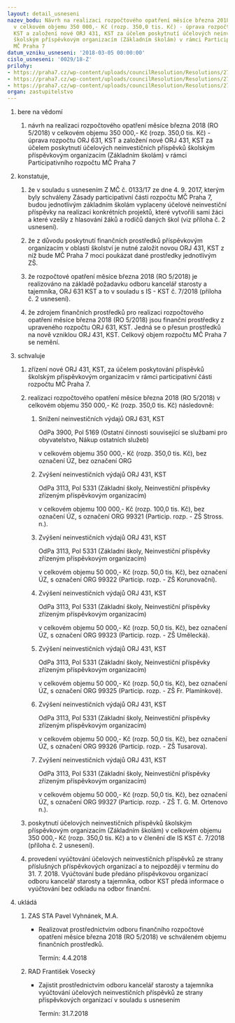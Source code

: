 ```yaml
---
layout: detail_usneseni
nazev_bodu: Návrh na realizaci rozpočtového opatření měsíce března 2018 (RO 5/2018)
  v celkovém objemu 350 000,- Kč (rozp. 350,0 tis. Kč) - úprava rozpočtu ORJ 631,
  KST a založení nové ORJ 431, KST za účelem poskytnutí účelových neinvestičních příspěvků
  školským příspěvkovým organizacím (Základním školám) v rámci Participativního rozpočtu
  MČ Praha 7
datum_vzniku_usneseni: '2018-03-05 00:00:00'
cislo_usneseni: '0029/18-Z'
prilohy:
- https://praha7.cz/wp-content/uploads/councilResolution/Resolutions/27365/export/Duvodova_zprava_Partrozp~331303.docx
- https://praha7.cz/wp-content/uploads/councilResolution/Resolutions/27365/export/usnRMCc013518~331301.pdf
- https://praha7.cz/wp-content/uploads/councilResolution/Resolutions/27365/export/export~332630.pdf
organ: zastupitelstvo
---
```

<ol id="urzList" class="urzList_view"><li id="" class="urzClass1"><span name="1">bere na vědomí</span><ol class="urzOlClass decimal "><li style="text-align: left;" id="" class="urzClass2"><span><p>návrh na realizaci rozpočtového opatření měsíce března 2018 (RO 5/2018) v celkovém objemu 350 000,- Kč (rozp. 350,0 tis. Kč) - úprava rozpočtu ORJ 631, KST a založení nové ORJ 431, KST za účelem poskytnutí účelových neinvestičních příspěvků školským příspěvkovým organizacím (Základním školám) v rámci Participativního rozpočtu MČ Praha 7</p></span></li></ol></li><li id="" class="urzClass1"><span name="50">konstatuje,</span><ol class="urzOlClass decimal "><li style="text-align: left;" id="" class="urzClass2"><span><p>že v souladu s usnesením Z MČ č. 0133/17 ze dne 4. 9. 2017, kterým byly schváleny Zásady participativní části rozpočtu MČ Praha 7, budou jednotlivým základním školám vyplaceny účelové neinvestiční příspěvky na realizaci konkrétních projektů, které vytvořili sami žáci a které vzešly z hlasování žáků a rodičů daných škol (viz příloha č. 2 usnesení).</p></span></li><li style="text-align: left;" id="" class="urzClass2"><span><p>že z důvodu poskytnutí finančních prostředků příspěvkovým organizacím v oblasti školství je nutné založit novou ORJ 431, KST z níž bude MČ Praha 7 moci poukázat dané prostředky jednotlivým ZŠ.</p></span></li><li style="text-align: left;" id="" class="urzClass2"><span><p>že rozpočtové opatření měsíce března 2018 (RO 5/2018) je realizováno na základě požadavku odboru kancelář starosty a tajemníka, ORJ 631 KST a to v souladu s IS - KST č. 7/2018 (příloha č. 2 usnesení).</p></span></li><li style="text-align: left;" id="" class="urzClass2"><span><p>že zdrojem finančních prostředků pro realizaci rozpočtového opatření měsíce března 2018 (RO 5/2018) jsou finanční prostředky z upraveného rozpočtu ORJ 631, KST. Jedná se o přesun prostředků na nově vzniklou ORJ 431, KST. Celkový objem rozpočtu MČ Praha 7 se nemění.</p></span></li></ol></li><li id="" class="urzClass1"><span name="24">schvaluje</span><ol class="urzOlClass decimal "><li style="text-align: left;" id="" class="urzClass2"><span><p>zřízení nové ORJ 431, KST, za účelem poskytování příspěvků školským příspěvkovým organizacím v rámci participativní části rozpočtu MČ Praha 7.</p></span></li><li style="text-align: left;" id="" class="urzClass2"><span><p>realizaci rozpočtového opatření měsíce března 2018 (RO 5/2018) v celkovém objemu 350 000,- Kč (rozp. 350,0 tis. Kč) následovně:</p></span><ol id="" class="urzUlClass"><li style="text-align: left;" id="" class="urzClass3"><span><p>Snížení neinvestičních výdajů ORJ 631, KST</p><p>OdPa 3900, Pol 5169 (Ostatní činnosti související se službami pro obyvatelstvo, Nákup ostatních služeb)</p><p>v celkovém objemu 350 000,- Kč (rozp. 350,0 tis. Kč), bez označení ÚZ, bez označení ORG<br></p></span></li><li style="text-align: left;" id="" class="urzClass3"><span><p>Zvýšení neinvestičních výdajů ORJ 431, KST</p><p>OdPa 3113, Pol 5331 (Základní školy, Neinvestiční příspěvky zřízeným příspěvkovým organizacím)</p><p>v celkovém objemu 100 000,- Kč (rozp. 100,0 tis. Kč), bez označení ÚZ, s označení ORG 99321 (Particip. rozp. - ZŠ Stross. n.).<br></p></span></li><li style="text-align: left;" id="" class="urzClass3"><span><p>Zvýšení neinvestičních výdajů ORJ 431, KST</p><p>OdPa 3113, Pol 5331 (Základní školy, Neinvestiční příspěvky zřízeným příspěvkovým organizacím)</p><p>v celkovém objemu 50 000,- Kč (rozp. 50,0 tis. Kč), bez označení ÚZ, s označení ORG 99322 (Particip. rozp. - ZŠ Korunovační).</p></span></li><li style="text-align: left;" id="" class="urzClass3"><span><p>Zvýšení neinvestičních výdajů ORJ 431, KST</p><p>OdPa 3113, Pol 5331 (Základní školy, Neinvestiční příspěvky zřízeným příspěvkovým organizacím)</p><p>v celkovém objemu 50 000,- Kč (rozp. 50,0 tis. Kč), bez označení ÚZ, s označení ORG 99323 (Particip. rozp. - ZŠ Umělecká).</p></span></li><li style="text-align: left;" id="" class="urzClass3"><span><p>Zvýšení neinvestičních výdajů ORJ 431, KST</p><p>OdPa 3113, Pol 5331 (Základní školy, Neinvestiční příspěvky zřízeným příspěvkovým organizacím)</p><p>v celkovém objemu 50 000,- Kč (rozp. 50,0 tis. Kč), bez označení ÚZ, s označení ORG 99325 (Particip. rozp. - ZŠ Fr. Plamínkové).</p></span></li><li style="text-align: left;" id="" class="urzClass3"><span><p>Zvýšení neinvestičních výdajů ORJ 431, KST</p><p>OdPa 3113, Pol 5331 (Základní školy, Neinvestiční příspěvky zřízeným příspěvkovým organizacím)</p><p>v celkovém objemu 50 000,- Kč (rozp. 50,0 tis. Kč), bez označení ÚZ, s označení ORG 99326 (Particip. rozp. - ZŠ Tusarova).</p></span></li><li style="text-align: left;" id="" class="urzClass3"><span><p>Zvýšení neinvestičních výdajů ORJ 431, KST</p><p>OdPa 3113, Pol 5331 (Základní školy, Neinvestiční příspěvky zřízeným příspěvkovým organizacím)</p><p>v celkovém objemu 50 000,- Kč (rozp. 50,0 tis. Kč), bez označení ÚZ, s označení ORG 99327 (Particip. rozp. - ZŠ T. G. M. Ortenovo n.).</p></span></li></ol></li><li style="text-align: left;" id="" class="urzClass2"><span><p>poskytnutí účelových neinvestičních příspěvků školským příspěvkovým organizacím (Základním školám) v celkovém objemu 350 000,- Kč (rozp. 350,0 tis. Kč) a to v členění dle IS KST č. 7/2018 (příloha č. 2 usnesení).</p></span></li><li style="text-align: left;" id="" class="urzClass2"><span><p>provedení vyúčtování účelových neinvestičních příspěvků ze strany příslušných příspěvkových organizací a to nejpozději v termínu do 31. 7. 2018. Vyúčtování bude předáno příspěvkovou organizací odboru kancelář starosty a tajemníka, odbor KST předá informace o vyúčtování bez odkladu na odbor finanční.</p></span></li></ol></li><li class="urzClass1" id="urzUkoly"><span name="1">ukládá</span><ol class="urzOlClass"><li class="urzClass2"><span><p>ZAS STA Pavel Vyhnánek, M.A.</p></span><ul class="urzUlClass"><li class="urzClass3"><span><p>Realizovat prostřednictvím odboru finančního rozpočtové opatření měsíce března 2018 (RO 5/2018) ve schváleném objemu finančních prostředků.</p></span><span class="urzUkolTermin">  Termín:&nbsp;4.4.2018</span></li></ul></li><li class="urzClass2"><span><p>RAD František Vosecký</p></span><ul class="urzUlClass"><li class="urzClass3"><span><p>Zajistit prostřednictvím odboru kancelář starosty a tajemníka vyúčtování účelových neinvestičních příspěvků ze strany příspěvkových organizací v souladu s usnesením</p></span><span class="urzUkolTermin">  Termín:&nbsp;31.7.2018</span></li></ul></li></ol></li></ol>